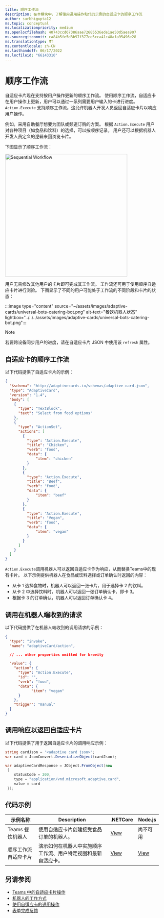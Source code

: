 ```yaml
---
title: 顺序工作流
description: 在本模块中，了解使用通用操作和代码示例的自适应卡的顺序工作流
author: surbhigupta12
ms.topic: conceptual
ms.localizationpriority: medium
ms.openlocfilehash: 40743ccd67386aae72685536ede1ae50d5aea907
ms.sourcegitcommit: ca84b5fe5d3b97f377ce5cca41c48afa95496e28
ms.translationtype: MT
ms.contentlocale: zh-CN
ms.lasthandoff: 06/17/2022
ms.locfileid: "66143310"
---
```

# <a name="sequential-workflows"></a>顺序工作流

自适应卡片现在支持按用户操作更新的顺序工作流。 使用顺序工作流，自适应卡在用户操作上更新，用户可以通过一系列需要用户输入的卡进行进度。 `Action.Execute` 支持顺序工作流，这允许机器人开发人员返回自适应卡片以响应用户操作。

例如，采用自助餐厅想要为团队或频道订购的方案。 根据 `Action.Execute` 用户对各种项目（如食品和饮料）的选择，可以按顺序记录。 用户还可以根据机器人开发人员定义的逻辑来回浏览卡片。 <br/>

下图显示了顺序工作流：

<img src="~/assets/images/bots/sequentialWorkflow.gif" alt="Sequential Workflow" width="400"/>

用户无需修改其他用户的卡片即可完成其工作流。 工作流还可用于使用顺序自适应卡片进行测验。 下图显示了不同的用户可能处于工作流的不同阶段和卡片的状态：

:::image type="content" source="~/assets/images/adaptive-cards/universal-bots-catering-bot.png" alt-text="餐饮机器人状态" lightbox="../../../assets/images/adaptive-cards/universal-bots-catering-bot.png":::

> [!NOTE]
> 若要跨设备同步用户的进度，请在自适应卡片 JSON 中使用该 `refresh` 属性。

## <a name="sequential-workflow-for-adaptive-cards"></a>自适应卡的顺序工作流

以下代码提供了自适应卡片的示例：

```JSON
{
  "$schema": "http://adaptivecards.io/schemas/adaptive-card.json",
  "type": "AdaptiveCard",
  "version": "1.4",
  "body": [
    {
      "type": "TextBlock",
      "text": "Select from food options"
    },
    { 
      "type": "ActionSet",
      "actions": [
        {
          "type": "Action.Execute",
          "title": "Chicken",
          "verb": "food",
          "data": {
              "item": "chicken"
          }
        },
        {
          "type": "Action.Execute",
          "title": "Beef",
          "verb": "food",
          "data": {
              "item": "beef"
          }
        },
        {
          "type": "Action.Execute",
          "title": "Vegan",
          "verb": "food",
          "data": {
              "item": "vegan"
          }
        }
      ]
    }
  ]
}
```

`Action.Execute`调用机器人可以返回自适应卡作为响应，从而替换Teams中的现有卡片。
以下示例提供机器人在食品或饮料选择或订单确认时返回的内容：

* 从卡 1 选择食物时，机器人可以返回一张卡片，用于选择卡 2 的饮料。
* 从卡 2 中选择饮料时，机器人可以返回一张订单确认卡，即卡 3。
* 根据卡 3 的订单确认，机器人可以返回订单确认卡 4。

## <a name="invoke-request-received-on-bot-side"></a>调用在机器人端收到的请求

以下代码提供了在机器人端收到的调用请求的示例：

```JSON
{ 
  "type": "invoke",
  "name": "adaptiveCard/action",

  // ... other properties omitted for brevity

  "value": { 
    "action": { 
      "type": "Action.Execute", 
      "id": "", 
      "verb": "food",
      "data": { 
            "item": "vegan"
      } 
    },
    "trigger": "manual" 
  }
}
```

## <a name="invoke-response-to-return-adaptive-cards"></a>调用响应以返回自适应卡片

以下代码提供了用于返回自适应卡片的调用响应示例：

```C#
string cardJson = "<adaptive card json>";
var card = JsonConvert.DeserializeObject(cardJson);

var adaptiveCardResponse = JObject.FromObject(new
 {
    statusCode = 200,
    type = "application/vnd.microsoft.adaptive.card",
    value = card
 });
```

## <a name="code-samples"></a>代码示例

|示例名称 | Description | .NETCore | Node.js |
|----------------|-----------------|--------------|--------------|
| Teams 餐饮机器人 | 使用自适应卡片创建接受食品订单的机器人。 |[View](https://github.com/OfficeDev/Microsoft-Teams-Samples/tree/main/samples/bot-teams-catering/csharp)| 尚不可用 |
| 顺序工作流自适应卡片 | 演示如何在机器人中实施顺序工作流、用户特定视图和最新自适应卡。 | [View](https://github.com/OfficeDev/Microsoft-Teams-Samples/tree/main/samples/bot-sequential-flow-adaptive-cards/csharp) | [View](https://github.com/OfficeDev/Microsoft-Teams-Samples/tree/main/samples/bot-sequential-flow-adaptive-cards/nodejs) |

## <a name="see-also"></a>另请参阅

* [Teams 中的自适应卡片操作](~/task-modules-and-cards/cards/cards-actions.md#adaptive-cards-actions)
* [机器人的工作方式](/azure/bot-service/bot-builder-basics?view=azure-bot-service-4.0&preserve-view=true)
* [使用自适应卡的通用操作](Work-with-universal-actions-for-adaptive-cards.md)
* [表单完成反馈](~/bots/how-to/conversations/conversation-messages.md#form-completion-feedback)
